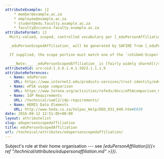 ```yaml
---
attributeExample: |2
    * member@example.ac.za
    * employee@example.ac.za
    * student@edu.faculty.example.ac.za
    * faculty@science.faculty.example.ac.za
attributeFormat: |2
  Multi-valued, scoped, controlled vocabulary per [_eduPersonAffiliation_](/technical/attributes/edupersonaffiliation/). The intention of _eduPersonScopedAffiliation_ is to allow more granular affiliation information to be provided --- [_eduPersonAffiliation_](/technical/attributes/edupersonaffiliation/) describes the principal's relationship to an entire institution; _eduPersonScopedAffiliation_ can describe a relationship to a particular faculty, school, or division.

  _eduPersonScopedAffiliation_ will be generated by SAFIRE from [_eduPersonAffiliation_](/technical/attributes/edupersonaffiliation/) and [_schacHomeOrganization_](/technical/attributes/schachomeorganization/) if not supplied by the identity provider.

  If supplied, the scope portion must match one of the `<shibmd:Scope>` elements in the [identity provider's metadata](/technical/saml2/idp-requirements/). Multiple `<shibmd:Scope>` elements may be required if sub-institutional scopes are used.

  ___Note:___ _eduPersonScopedAffiliation_ is [fairly widely shared](/safire/policy/arp/) and not generally considered [personally identifying information](http://www.justice.gov.za/inforeg/). For this reason care must be taken to ensure that the affiliation information asserted via this attribute is not too granular: faculty level information is appropriate but departmental level has the potential to inadvertently leak personal information.
attributeOid: urn:oid:1.3.6.1.4.1.5923.1.1.1.9
attributeReferences:
  - Name: eduPerson
    URL: https://www.internet2.edu/products-services/trust-identity/eduperson-eduorg/#service-features
  - Name: ePSA usage comparison
    URL: https://www.terena.org/activities/refeds/docs/ePSAcomparison_0_13.pdf
  - Name: IdP Requirements
    URL: /technical/saml2/idp-requirements/
  - Name: HEMIS Data Elements
    URL: http://www.heda.co.za/Valpac_Help/DED_031_040.htm#E039
date: 2016-09-12 12:51:05+00:00
layout: attributelist
slug: edupersonscopedaffiliation
title: eduPersonScopedAffiliation
url: /technical/attributes/edupersonscopedaffiliation/
---
```


Subject's role at their home organisation --- see _[eduPersonAffiliation]({{< ref "/technical/attributes/edupersonaffiliation.md" >}})_.
